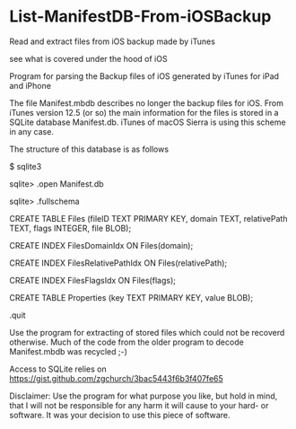 # List-ManifestDB-From-iOSBackup
Read and extract files from iOS backup made by iTunes

see what is covered under the hood of iOS

Program for parsing the Backup files of iOS generated by iTunes for iPad and iPhone

The file Manifest.mbdb describes no longer the backup files for iOS. From iTunes version 12.5 (or so) the main information for the files is stored in a SQLite database Manifest.db. iTunes of macOS Sierra is using this scheme in any case.

The structure of this database is as follows

$ sqlite3

sqlite> .open Manifest.db

sqlite> .fullschema

CREATE TABLE Files (fileID TEXT PRIMARY KEY, domain TEXT, relativePath TEXT, flags INTEGER, file BLOB);

CREATE INDEX FilesDomainIdx ON Files(domain);

CREATE INDEX FilesRelativePathIdx ON Files(relativePath);

CREATE INDEX FilesFlagsIdx ON Files(flags);

CREATE TABLE Properties (key TEXT PRIMARY KEY, value BLOB);

.quit


Use the program for extracting of stored files which could not be recoverd otherwise.
Much of the code from the older program to decode Manifest.mbdb was recycled ;-)

Access to SQLite relies on <https://gist.github.com/zgchurch/3bac5443f6b3f407fe65>

Disclaimer: Use the program for what purpose you like, but hold in mind, that I will not be responsible for any harm it will cause to your hard- or software. It was your decision to use this piece of software.
